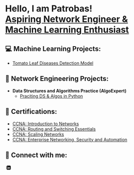<h1>Hello, I am Patrobas! <br/><a href="https://www.linkedin.com/in/patrobas-masika">Aspiring Network Engineer & Machine Learning Enthusiast</a></h1>

<h2>💻 Machine Learning Projects:</h2>

- <a href="https://github.com/Patrobas-Masika/AUGV-Object-Detection-Model">Tomato Leaf Diseases Detection Model</a>

<h2>📡 Network Engineering Projects:</h2>

- <b>Data Structures and Algorithms Practice (AlgoExpert)</b>
  - [Praciting DS & Algos in Python](https://github.com/joshmadakor1/Algorithms-Practice)

<h2>📄 Certifications: </h2>
  
- <a href="https://drive.google.com/file/d/1f3OncQuk9O8rE7lvtAV98DBFXRZzdnlR/view?usp=sharing">CCNA: Introduction to Networks</a>
- <a href="https://drive.google.com/file/d/1JZuSm6Jbbu1STqz7gH1Au6juj6BPPKb3/view?usp=sharing">CCNA: Routing and Switching Essentials</a>
- <a href="https://drive.google.com/file/d/15XdoOaFe1Kgsdi6Fm7LAhBdW9QbAfGH4/view?usp=sharing">CCNA: Scaling Networks</a>
- <a href="https://www.credly.com/badges/41c7d64c-88ea-4a59-a293-7340f96fba76/public_">CCNA: Enterprise Networking, Security and Automation</a>
  
<h2> 🤳 Connect with me:</h2>
<a href="https://www.linkedin.com/in/patrobas-masika"> <img align="left" alt="PatrobasMasika | LinkedIn" src="Social-Media-Icons/linkedin-logo-linkedin-symbol-linkedin-icon-free-free-vector.jpg" width="22px"/> </a>

<!--
**joshmadakor1/joshmadakor1** is a ✨ _special_ ✨ repository because its `README.md` (this file) appears on your GitHub profile.

Here are some ideas to get you started:

- 🔭 I’m currently working on ...
- 🌱 I’m currently learning ...
- 👯 I’m looking to collaborate on ...
- 🤔 I’m looking for help with ...
- 💬 Ask me about ...
- 📫 How to reach me: ...
- 😄 Pronouns: ...
- ⚡ Fun fact: ...
-->
